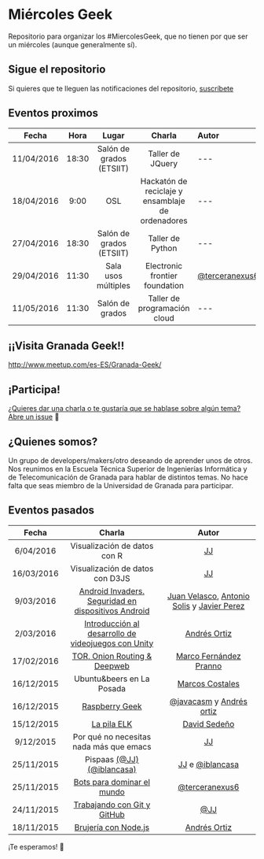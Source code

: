 Miércoles Geek
==============

Repositorio para organizar los #MiercolesGeek, que no tienen por que ser un miércoles (aunque generalmente sí).

## Sigue el repositorio
Si quieres que te lleguen las notificaciones del repositorio, [suscríbete](https://github.com/iblancasa/miercolesgeek/subscription)

## Eventos proximos
| Fecha    |Hora     | Lugar   | Charla     |Autor       |
|:--------:|:-------:|:-------:|:----------:|:-----------|
|11/04/2016|18:30|Salón de grados (ETSIIT)|Taller de JQuery| --- |
|18/04/2016|9:00|OSL|Hackatón de reciclaje y ensamblaje de ordenadores|---|
|27/04/2016|18:30|Salón de grados (ETSIIT)|Taller de Python| --- |
|29/04/2016|11:30|Sala usos múltiples|Electronic frontier foundation|[@terceranexus6](https://github.com/terceranexus6)|
|11/05/2016|11:30|Salón de grados|Taller de programación cloud|---|


## ¡¡Visita Granada Geek!!
http://www.meetup.com/es-ES/Granada-Geek/

## ¡Participa!
[¿Quieres dar una charla o te gustaría que se hablase sobre algún tema? Abre un issue](https://github.com/iblancasa/miercolesgeek/issues) :speech_balloon:

## ¿Quienes somos?
Un grupo de developers/makers/otro deseando de aprender unos de otros. Nos reunimos en la Escuela Técnica Superior de Ingenierías Informática y de Telecomunicación de Granada para hablar de distintos temas. No hace falta que seas miembro de la Universidad de Granada para participar.

## Eventos pasados
| Fecha    | Charla              |Autor       |
|:--------:|:------------------:|:-----------:|
|6/04/2016|Visualización de datos con R|[JJ](https://github.com/JJ)|
|16/03/2016|Visualización de datos con D3JS|[JJ](https://github.com/JJ)|
|9/03/2016 |[Android Invaders. Seguridad en dispositivos Android][android_invaders] | [Juan Velasco](https://github.com/juanvelascogomez), [Antonio Solis](https://github.com/asolisi) y [Javier Perez](https://github.com/neon520)|
|2/03/2016 |[Introducción al desarrollo de videojuegos con Unity][codename_sting]| [Andrés Ortiz](https://github.com/demiurgosoft)|
|17/02/2016|[TOR, Onion Routing & Deepweb][tortilla_cebolla]  |[Marco Fernández Pranno](https://github.com/MarFerPra)|
|16/12/2015|Ubuntu&beers en La Posada|[Marcos Costales](https://github.com/costales)|
|16/12/2015|[Raspberry Geek][raspberry]|[@javacasm](https://github.com/javacasm) y [Andrés ortiz](https://github.com/demiurgosoft)|
|15/12/2015|[La pila ELK](https://github.com/davidsf/charla_elasticsearch)|[David Sedeño](https://github.com/davidsf)|
|9/12/2015|Por qué no necesitas nada más que emacs|[JJ](https://github.com/JJ)|
|25/11/2015|Pispaas [(@JJ)][pispaas_jj] [(@iblancasa)][pispaas_iblancasa]|[JJ](https://github.com/JJ) e [@iblancasa](https://github.com/iblancasa)|
|25/11/2015|[Bots para dominar el mundo][bots_dominar]|[@terceranexus6](https://github.com/terceranexus6)|
|24/11/2015|[Trabajando con Git y GitHub][git_github]|[@JJ](https://github.com/JJ)|
|18/11/2015|[Brujería con Node.js][brujeria_node]|[Andrés Ortiz](https://github.com/demiurgosoft)|

¡Te esperamos! :eyes:

[tortilla_cebolla]:https://github.com/MarFerPra/tortilla-con-cebolla
[codename_sting]:https://github.com/demiurgosoft/codename_string
[android_invaders]:https://github.com/juanvelascogomez/Android-Invaders
[brujeria_node]:http://demiurgosoft.github.io/brujeria-con-node/
[git_github]: http://jj.github.io/masgit
[bots_dominar]: https://docs.google.com/presentation/d/1IqVE9mdqlMXrcom07A29VR74XkZ9KOj42V5v6m8MuUs/
[pispaas_jj]: http://jj.github.io/pispaas/
[pispaas_iblancasa]: http://iblancasa.com/PaaSalo-iblancasa/
[emacs_jj]: http://github.com/JJ/ayniEmacs
[elasticsearch]: https://github.com/davidsf/charla_elasticsearch
[raspberry]: https://github.com/javacasm/RaspberryMiercolesGeek
